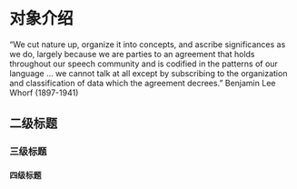 # 对象介绍

“We cut nature up, organize it into concepts, and ascribe significances
as we do, largely because we are parties to an agreement that holds
throughout our speech community and is codified in the patterns of
our language … we cannot talk at all except by subscribing to the
organization and classification of data which the agreement decrees.”
Benjamin Lee Whorf (1897-1941)

## 二级标题


### 三级标题


#### 四级标题

